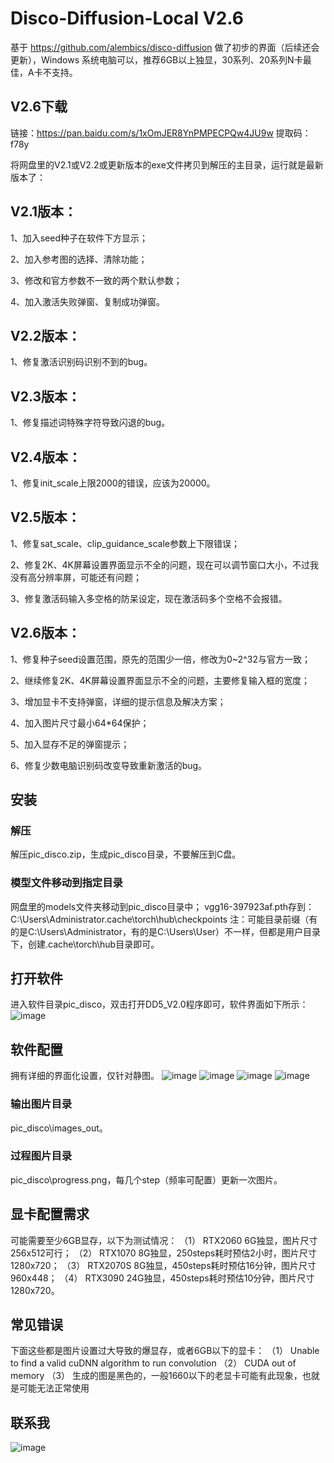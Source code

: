 # Disco-Diffusion-Local V2.6

基于 https://github.com/alembics/disco-diffusion  做了初步的界面（后续还会更新），Windows 系统电脑可以，推荐6GB以上独显，30系列、20系列N卡最佳，A卡不支持。


## V2.6下载
链接：https://pan.baidu.com/s/1xOmJER8YnPMPECPQw4JU9w 
提取码：f78y

将网盘里的V2.1或V2.2或更新版本的exe文件拷贝到解压的主目录，运行就是最新版本了：


## V2.1版本：

1、加入seed种子在软件下方显示；

2、加入参考图的选择、清除功能；

3、修改和官方参数不一致的两个默认参数；

4、加入激活失败弹窗、复制成功弹窗。

## V2.2版本：

1、修复激活识别码识别不到的bug。

## V2.3版本：

1、修复描述词特殊字符导致闪退的bug。

## V2.4版本：

1、修复init_scale上限2000的错误，应该为20000。

## V2.5版本：

1、修复sat_scale、clip_guidance_scale参数上下限错误；

2、修复2K、4K屏幕设置界面显示不全的问题，现在可以调节窗口大小，不过我没有高分辨率屏，可能还有问题；

3、修复激活码输入多空格的防呆设定，现在激活码多个空格不会报错。

## V2.6版本：

1、修复种子seed设置范围，原先的范围少一倍，修改为0~2^32与官方一致；

2、继续修复2K、4K屏幕设置界面显示不全的问题，主要修复输入框的宽度；

3、增加显卡不支持弹窗，详细的提示信息及解决方案；

4、加入图片尺寸最小64*64保护；

5、加入显存不足的弹窗提示；

6、修复少数电脑识别码改变导致重新激活的bug。


## 安装
### 解压
解压pic_disco.zip，生成pic_disco目录，不要解压到C盘。
### 模型文件移动到指定目录
网盘里的models文件夹移动到pic_disco目录中；
vgg16-397923af.pth存到：C:\Users\Administrator\.cache\torch\hub\checkpoints 
注：可能目录前缀（有的是C:\Users\Administrator，有的是C:\Users\User）不一样，但都是用户目录下，创建\.cache\torch\hub目录即可。
## 打开软件
进入软件目录pic_disco，双击打开DD5_V2.0程序即可，软件界面如下所示：
 ![image](https://github.com/zhaoyun0071/Disco-Diffusion-Local/blob/main/images/1.png)
## 软件配置

拥有详细的界面化设置，仅针对静图。
 ![image](https://github.com/zhaoyun0071/Disco-Diffusion-Local/blob/main/images/set1.png)
  ![image](https://github.com/zhaoyun0071/Disco-Diffusion-Local/blob/main/images/set2.png)
   ![image](https://github.com/zhaoyun0071/Disco-Diffusion-Local/blob/main/images/set3.png)
    ![image](https://github.com/zhaoyun0071/Disco-Diffusion-Local/blob/main/images/set4.png)

### 输出图片目录
pic_disco\images_out。

### 过程图片目录
pic_disco\progress.png，每几个step（频率可配置）更新一次图片。

## 显卡配置需求
可能需要至少6GB显存，以下为测试情况：
（1）	RTX2060 6G独显，图片尺寸256x512可行；
（2）	RTX1070 8G独显，250steps耗时预估2小时，图片尺寸1280x720；
（3）	RTX2070S 8G独显，450steps耗时预估16分钟，图片尺寸960x448；
（4）	RTX3090 24G独显，450steps耗时预估10分钟，图片尺寸1280x720。

## 常见错误
下面这些都是图片设置过大导致的爆显存，或者6GB以下的显卡：
（1）	Unable to find a valid cuDNN algorithm to run convolution
（2）	CUDA out of memory
（3） 生成的图是黑色的，一般1660以下的老显卡可能有此现象，也就是可能无法正常使用

## 联系我
 ![image](https://github.com/zhaoyun0071/Disco-Diffusion-Local/blob/main/images/3.jpg)
